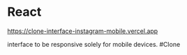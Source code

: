 # React 
https://clone-interface-instagram-mobile.vercel.app

interface to be responsive solely for mobile devices. #Clone


